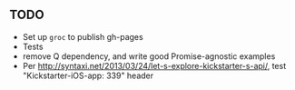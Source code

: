 ## TODO

* Set up `groc` to publish gh-pages
* Tests
* remove Q dependency, and write good Promise-agnostic examples
* Per http://syntaxi.net/2013/03/24/let-s-explore-kickstarter-s-api/, 
  test "Kickstarter-iOS-app: 339" header